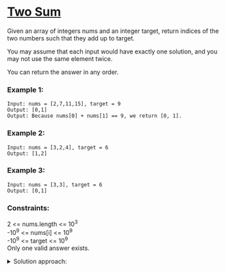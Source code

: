 # [Two Sum](https://leetcode.com/problems/two-sum/)
Given an array of integers nums and an integer target, return indices of the two numbers such that they add up to target.

You may assume that each input would have exactly one solution, and you may not use the same element twice.

You can return the answer in any order.

 

### Example 1:

    Input: nums = [2,7,11,15], target = 9  
    Output: [0,1]  
    Output: Because nums[0] + nums[1] == 9, we return [0, 1].

### Example 2:

    Input: nums = [3,2,4], target = 6  
    Output: [1,2]

### Example 3:

    Input: nums = [3,3], target = 6  
    Output: [0,1]

 

### Constraints:

  2 <= nums.length <= 10<sup>3</sup>  
    -10<sup>9</sup> <= nums[i] <= 10<sup>9</sup>  
    -10<sup>9</sup> <= target <= 10<sup>9</sup>  
    Only one valid answer exists.

<details>
<summary>Solution approach:</summary>
Keep seen numbers in a dictionary, so that finding the complement will have constant access time, and just iterate over list to find both indices.
</details>
